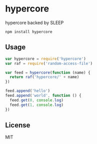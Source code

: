 # hypercore

hypercore backed by SLEEP

```
npm install hypercore
```

## Usage

``` js
var hypercore = require('hypercore')
var raf = require('random-access-file')

var feed = hypercore(function (name) {
  return raf('hypercore/' + name)
})

feed.append('hello')
feed.append('world', function () {
  feed.get(0, console.log)
  feed.get(1, console.log)
})
```

## License

MIT
